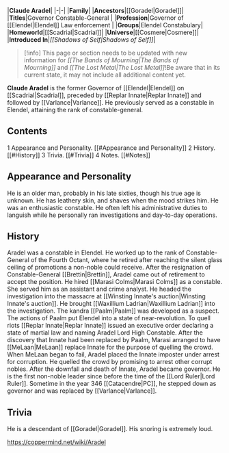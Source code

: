 |**Claude Aradel**|
|-|-|
|**Family**|
|**Ancestors**|[[Goradel\|Goradel]]|
|**Titles**|Governor Constable-General |
|**Profession**|Governor of [[Elendel\|Elendel]] Law enforcement |
|**Groups**|Elendel Constabulary|
|**Homeworld**|[[Scadrial\|Scadrial]]|
|**Universe**|[[Cosmere\|Cosmere]]|
|**Introduced In**|*[[Shadows of Self\|Shadows of Self]]*|

> [!info] This page or section needs to be updated with new information for *[[The Bands of Mourning\|The Bands of Mourning]]* and *[[The Lost Metal\|The Lost Metal]]*!Be aware that in its current state, it may not include all additional content yet.

**Claude Aradel** is the former Governor of [[Elendel\|Elendel]] on [[Scadrial\|Scadrial]], preceded by [[Replar Innate\|Replar Innate]] and followed by [[Varlance\|Varlance]]. He previously served as a constable in Elendel, attaining the rank of constable-general.

## Contents

1 Appearance and Personality. [[#Appearance and Personality]] 
2 History. [[#History]] 
3 Trivia. [[#Trivia]] 
4 Notes. [[#Notes]] 


## Appearance and Personality
He is an older man, probably in his late sixties, though his true age is unknown. He has leathery skin, and shaves when the mood strikes him. He was an enthusiastic constable. He often left his administrative duties to languish while he personally ran investigations and day-to-day operations.

## History
Aradel was a constable in Elendel. He worked up to the rank of Constable-General of the Fourth Octant, where he retired after reaching the silent glass ceiling of promotions a non-noble could receive. After the resignation of Constable-General [[Brettin\|Brettin]], Aradel came out of retirement to accept the position. He hired [[Marasi Colms\|Marasi Colms]] as a constable. She served him as an assistant and crime analyst.
He headed the investigation into the massacre at [[Winsting Innate's auction\|Winsting Innate's auction]]. He brought [[Waxillium Ladrian\|Waxillium Ladrian]] into the investigation. The kandra [[Paalm\|Paalm]] was developed as a suspect. The actions of Paalm put Elendel into a state of near-revolution. To quell riots [[Replar Innate\|Replar Innate]] issued an executive order declaring a state of martial law and naming Aradel Lord High Constable. After the discovery that Innate had been replaced by Paalm, Marasi arranged to have [[MeLaan\|MeLaan]] replace Innate for the purpose of quelling the crowd. When MeLaan began to fail, Aradel placed the Innate imposter under arrest for corruption. He quelled the crowd by promising to arrest other corrupt nobles.
After the downfall and death of Innate, Aradel became governor. He is the first non-noble leader since before the time of the [[Lord Ruler\|Lord Ruler]].
Sometime in the year 346 [[Catacendre\|PC]], he stepped down as governor and was replaced by [[Varlance\|Varlance]].

## Trivia
He is a descendant of [[Goradel\|Goradel]].
His snoring is extremely loud.


https://coppermind.net/wiki/Aradel